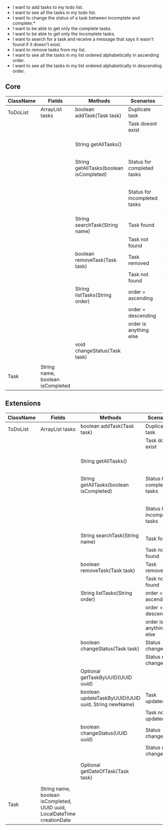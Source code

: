 - I want to add tasks to my todo list.
- I want to see all the tasks in my todo list.
- I want to change the status of a task between incomplete and complete.*
- I want to be able to get only the complete tasks.
- I want to be able to get only the incomplete tasks.
- I want to search for a task and receive a message that says it wasn't found if it doesn't exist.
- I want to remove tasks from my list.
- I want to see all the tasks in my list ordered alphabetically in ascending order.
- I want to see all the tasks in my list ordered alphabetically in descending order.

## Core

| ClassName | Fields                           | Methods                                 | Scenarios                    | Outputs                                           |
|-----------|----------------------------------|-----------------------------------------|------------------------------|---------------------------------------------------|
| ToDoList  | ArrayList<Task> tasks            | boolean addTask(Task task)              | Duplicate task               | return false                                      |
|           |                                  |                                         | Task doesnt exist            | return true                                       |
|           |                                  | String getAllTasks()                    |                              | return string representation of task list         |
|           |                                  | String getAllTasks(boolean isCompleted) | Status for completed tasks   | return string representation of completed tasks   |
|           |                                  |                                         | Status for incompleted tasks | return string representation of incompleted tasks |
|           |                                  | String searchTask(String name)          | Task found                   | return 'found'                                    |
|           |                                  |                                         | Task not found               | returns 'not found'                               |
|           |                                  | boolean removeTask(Task task)           | Task removed                 | true                                              |
|           |                                  |                                         | Task not found               | false                                             |
|           |                                  | String listTasks(String order)          | order = ascending            | lists tasks in asc order                          |
|           |                                  |                                         | order = descending           | lists tasks in desc order                         |
|           |                                  |                                         | order is anything else       | lists tasks in asc order (default)                |
|           |                                  | void changeStatus(Task task)            |                              | changes status to opposite                        |
|           |                                  |                                         |                              |                                                   |
| Task      | String name, boolean isCompleted |                                         |                              |                                                   |

## Extensions

| ClassName | Fields                                                                  | Methods                                             | Scenarios                    | Outputs                                           |
|-----------|-------------------------------------------------------------------------|-----------------------------------------------------|------------------------------|---------------------------------------------------|
| ToDoList  | ArrayList<Task> tasks                                                   | boolean addTask(Task task)                          | Duplicate task               | return false                                      |
|           |                                                                         |                                                     | Task doesnt exist            | return true                                       |
|           |                                                                         | String getAllTasks()                                |                              | return string representation of task list         |
|           |                                                                         | String getAllTasks(boolean isCompleted)             | Status for completed tasks   | return string representation of completed tasks   |
|           |                                                                         |                                                     | Status for incompleted tasks | return string representation of incompleted tasks |
|           |                                                                         | String searchTask(String name)                      | Task found                   | return 'found'                                    |
|           |                                                                         |                                                     | Task not found               | returns 'not found'                               |
|           |                                                                         | boolean removeTask(Task task)                       | Task removed                 | true                                              |
|           |                                                                         |                                                     | Task not found               | false                                             |
|           |                                                                         | String listTasks(String order)                      | order = ascending            | lists tasks in asc order                          |
|           |                                                                         |                                                     | order = descending           | lists tasks in desc order                         |
|           |                                                                         |                                                     | order is anything else       | lists tasks in asc order (default)                |
|           |                                                                         | boolean changeStatus(Task task)                     | Status changed               | return true                                       |
|           |                                                                         |                                                     | Status not changed           | return false                                      |
|           |                                                                         | Optional<Task> getTaskByUUID(UUID uuid)             |                              | return optional task                              |
|           |                                                                         | boolean updateTaskByUUID(UUID uuid, String newName) | Task updated                 | return true                                       |
|           |                                                                         |                                                     | Task not updated             | return false                                      |
|           |                                                                         | boolean changeStatus(UUID uuid)                     | Status changed               | return true                                       |
|           |                                                                         |                                                     | Status not changed           | return false                                      |
|           |                                                                         | Optional<LocalDateTime> getDateOfTask(Task task)    |                              | return optional creation date of the task         |
| Task      | String name, boolean isCompleted, UUID uuid, LocalDateTime creationDate |                                                     |                              |                                                   |
